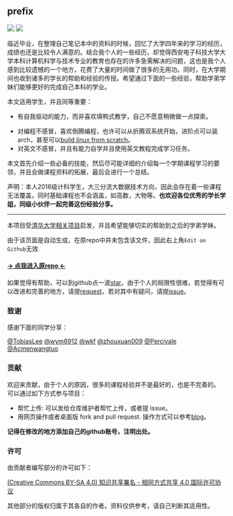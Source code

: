 ## prefix

[![](https://img.shields.io/github/stars/baolintian/XDU_CS_Learning)](https://github.com/baolintian/XDU_CS_Learning) [![](https://img.shields.io/github/issues-pr-closed-raw/baolintian/XDU_CS_Learning.svg?style=flat)](https://github.com/baolintian/XDU_CS_Learning/pulls?q=is%3Apr+is%3Aclosed) 

临近毕业，在整理自己笔记本中的资料的时候，回忆了大学四年来的学习的经历，成绩也还是比较令人满意的。结合我个人的一些经历，却觉得西安电子科技大学大学本科计算机科学与技术专业的教育也存在的许多急需解决的问题，这也是我个人感到比较遗憾的一个地方，花费了大量的时间做了很多的无用功。同时，在大学期间也收到诸多的学长的帮助和经验的传授。希望通过下面的一些经验，帮助学弟学妹们能够更好的完成自己本科的学业。

本文适用学生，并且同等重要：

+ 有自我驱动的能力，而非喜欢填鸭式教学，自己不愿意稍微做一点探索。

- 对编程不感冒，喜欢倒腾编程，也许可以从折腾双系统开始，进阶点可以装arch，甚至可以[build linux from scratch](<http://www.linuxfromscratch.org/>)。
- 对英文不感冒，并且有能力自学并且使用英文教程完成学习任务。



本文首先介绍一些必备的技能，然后尽可能详细的介绍每一个学期课程学习的要领，并且会做课程资料的拓展，最后会进行一个总结。



声明：本人2016级计科学生，大三分流大数据技术方向，因此会存在着一些课程无法覆盖，同时基础课程也不会涵盖，如高数，大物等。__也欢迎各位优秀的学长学姐，同级小伙伴一起完善这份经验分享。__



_____________________________





本项目受[清华大学相关项目](<https://github.com/PKUanonym/REKCARC-TSC-UHT>)启发，并且希望能够切实的帮助到之后的学弟学妹。

由于该页面是自动生成，在原repo中并未包含该文件，因此右上角`Edit on Github`无效

#### [→ 点我进入原repo ←](<https://github.com/baolintian/XDU_CS_Learning>) 

如果觉得有帮助，可以到github点一波[star](https://github.com/baolintian/XDU_CS_Learning)。由于个人的局限性很难，若觉得有可以改进和完善的地方，请提[request](https://github.com/baolintian/XDU_CS_Learning/pulls)，若对其中有疑问，请提[issue](https://github.com/baolintian/XDU_CS_Learning/issues)。



### 致谢

感谢下面的同学分享：

[@TobiasLee](https://github.com/TobiasLee) [@wym6912](<https://github.com/wym6912>) [@wkf](<https://github.com/kfwang-jpg>) [@zhouxuan009](https://github.com/zhouxuan009) [@Percivale](https://github.com/Moveisthebest) [@Acmenwangtuo](https://github.com/Acmenwangtuo)



### 贡献

欢迎来贡献，由于个人的原因，很多的课程经验并不是最好的，也是不完善的。
可以通过如下方式参与项目：
+ 帮忙上传: 可以发给仓库维护者帮忙上传，或者提 issue。
+ 用网页操作或者桌面版 fork and pull request. 操作方式可以参考[blog](https://blog.csdn.net/qq_29277155/article/details/51048990)。

__记得在修改的地方添加自己的github账号，注明出处。__



### 许可

由贡献者编写部分的许可如下：

[(Creative Commons BY-SA 4.0) 知识共享署名 - 相同方式共享 4.0 国际许可协议](https://creativecommons.org/licenses/by-nc-sa/4.0/deed.zh)

其他部分的版权归属于其各自的作者。资料仅供参考，请自己判断其适用性。